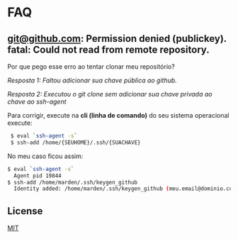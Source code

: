 # FAQ

## git@github.com: Permission denied (publickey). fatal: Could not read from remote repository.
Por que pego esse erro ao tentar clonar meu repositório?

_Resposta 1: Faltou adicionar sua chave pública ao github._

_Resposta 2: Executou o git clone sem adicionar sua chave privada ao chave ao ssh-agent_

Para corrigir, execute na **cli (linha de comando)** do seu sistema operacional execute:
```bash
 $ eval `ssh-agent -s`
 $ ssh-add /home/{SEUHOME}/.ssh/{SUACHAVE}
```
No meu caso ficou assim:
```bash
$ eval `ssh-agent -s`
  Agent pid 19844
$ ssh-add /home/marden/.ssh/keygen_github
  Identity added: /home/marden/.ssh/keygen_github (meu.email@dominio.com)
```


## License
[MIT](https://choosealicense.com/licenses/mit/)
